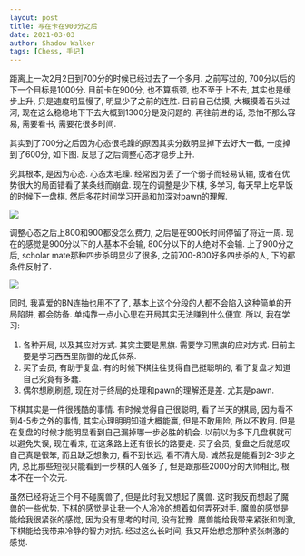 ```yaml
---
layout: post
title: 写在卡在900分之后
date: 2021-03-03
author: Shadow Walker
tags: [Chess, 手记]
---
```


距离上一次2月2日到700分的时候已经过去了一个多月. 之前写过的, 700分以后的下一个目标是1000分. 目前卡在900分, 也不算瓶颈, 也不至于上不去, 其实也是缓步上升, 只是速度明显慢了, 明显少了之前的连胜. 目前自己估摸, 大概摸着石头过河, 现在这么稳稳地下下去大概到1300分是没问题的, 再往前进的话, 恐怕不那么容易, 需要看书, 需要花很多时间. 

其实到了700分之后因为心态很毛躁的原因其实分数明显掉下去好大一截, 一度掉到了600分, 如下图. 反思了之后调整心态才稳步上升. 

究其根本, 是因为心态. 心态太毛躁. 经常因为丢了一个弱子而轻易认输, 或者在优势很大的局面错看了某条线而崩盘. 现在的调整是少下棋, 多学习, 每天早上吃早饭的时候下一盘棋. 然后多花时间学习开局和加深对pawn的理解. 

![](https://lh3.googleusercontent.com/pw/ACtC-3cRh5JYQn_t3ZBpp64-o9dd5mvq5sIHLVVVmJynBuCWpjv4exEunL1VAjoiSbUcfaOPi6eHvtbRZZ7h26ZAMNNto0Ks6DmTWOWx2YV89vJ-_gl6TNu653c5c3Qerserk1IHB3JlnNZ1_40DXFmPL_TD=w732-h544-no?authuser=0)


调整心态之后上800和900都没怎么费力, 之后是在900长时间停留了将近一周. 现在的感觉是900分以下的人基本不会输, 800分以下的人绝对不会输. 
上了900分之后, scholar mate那种四步杀明显少了很多, 之前700-800好多四步杀的人, 下的都条件反射了. 


![](https://lh3.googleusercontent.com/pw/ACtC-3eHx_l8rXUbNW-7Y_Y1uFjD7bI9-o7VM7KQ-Yoz45IR3-M4e2tLgcZPMM_QsKHffRdlWMrHXsWuiKenoUP43G5WDWrNwPq8fpXC1ZW3LC5mgHhw-sMwV3AAwHcuzrmh2ijU-QKs-O0fl6UTE2fTwQlA=w809-h911-no?authuser=0)

同时, 我喜爱的BN连抽也用不了了, 基本上这个分段的人都不会陷入这种简单的开局陷阱, 都会防备. 单纯靠一点小心思在开局其实无法赚到什么便宜. 
所以, 我在学习: 

1. 各种开局, 以及其应对方式. 其实主要是黑旗. 需要学习黑旗的应对方式. 目前主要是学习西西里防御的龙氏体系.
2. 买了会员, 有助于复盘. 有的时候下棋往往觉得自己挺聪明的, 看了复盘才知道自己究竟有多蠢. 
3. 偶尔想刷刷题, 现在对于终局的处理和pawn的理解还是差. 尤其是pawn. 

下棋其实是一件很残酷的事情. 有时候觉得自己很聪明, 看了半天的棋局, 因为看不到4-5步之外的事情, 其实心理明明知道大概能赢, 但是不敢用险, 所以不敢用. 但是在复盘的时候才能明显看到自己漏掉哪一步必胜的机会.  以前以为多下几盘棋就可以避免失误, 现在看来, 在这条路上还有很长的路要走. 买了会员, 复盘之后就感叹自己真是很笨, 而且缺乏想象力, 看不到长远, 看不清大局. 诚然我是能看到2-3步之内, 总比那些短视只能看到一步棋的人强多了, 但是跟那些2000分的大师相比, 根本不在一个次元. 

虽然已经将近三个月不碰魔兽了, 但是此时我又想起了魔兽. 这时我反而想起了魔兽的一些优势. 下棋的感觉是让我一个人冷冷的想着如何弄死对手. 魔兽的感觉是能给我很紧张的感觉, 因为没有思考的时间, 没有犹豫. 魔兽能给我带来紧张和刺激, 下棋能给我带来冷静的智力对抗. 经过这么长时间, 我又开始想念那种紧张刺激的感觉. 

